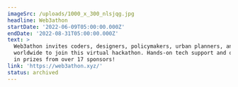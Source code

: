 ```yaml
---
imageSrc: /uploads/1000_x_300_nlsjqg.jpg
headline: Web3athon
startDate: '2022-06-09T05:00:00.000Z'
endDate: '2022-08-31T05:00:00.000Z'
text: >
  Web3athon invites coders, designers, policymakers, urban planners, and artists
  worldwide to join this virtual hackathon. Hands-on tech support and over $500k
  in prizes from over 17 sponsors!
link: 'https://web3athon.xyz/'
status: archived
---
```



